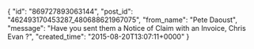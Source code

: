  {
   "id": "869727893063144",
   "post_id": "462493170453287_480688621967075",
   "from_name": "Pete Daoust",
   "message": "Have you sent them a Notice of Claim with an Invoice, Chris Evan ?",
   "created_time": "2015-08-20T13:07:11+0000"
 }
